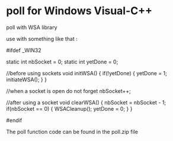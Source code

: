 # poll for Windows Visual-C++
poll with WSA library


use with something like that :

#ifdef _WIN32

static int nbSocket = 0;
static int yetDone  = 0;

//before using sockets
void initWSA()
{
	if(!yetDone)
	{
		yetDone = 1;
		initiateWSA();
	}
}

//when a socket is open do not forget
  nbSocket++;

//after using a socket
void clearWSA()
{
	nbSocket = nbSocket - 1;
	if(nbSocket == 0)
  {
		WSACleanup();
    yetDone = 0;
  }
}

#endif

The poll function code can be found in the poll.zip file

